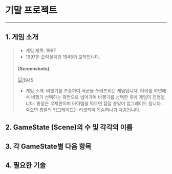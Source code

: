 # 기말 프로젝트
-----------------------------------
## 1. 게임 소개
>+ 게임 제목: 1997
>+ 1997은 오락실게임 1945의 모작입니다.
>####      [Screenshots]
>![1945](https://user-images.githubusercontent.com/32861131/94033520-01159900-fdfc-11ea-866c-f875d918c8a6.png)
>+ 게임 소개: 비행기를 조종하여 적군을 쓰러뜨리는 게임입니다.
>  타이틀 화면에서 비행기 선택하는 화면으로 넘어가며 비행기를 선택한 후에 게임이 진행됩니다.
>  총알은 무제한이며 아이템을 먹으면 점점 총알이 업그레이드 됩니다.
>  죽으면 총알의 업그레이드는 리셋되며 목숨하나가 차감됩니다.
## 2. GameState (Scene)의 수 및 각각의 이름
>

## 3. 각 GameState별 다음 항목
>

## 4. 필요한 기술
>
